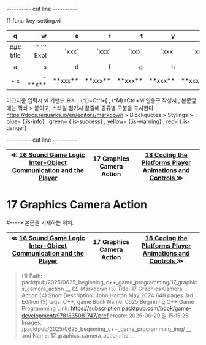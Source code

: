 
---------- cut line ----------

ff-func-key-setting.vi

| q     | w     | e     | r     | t     | y     | u     | i     | o     | p     |
:------:|------:|------:|------:|------:|------:|------:|------:|------:|------:|
|### title | \`\`\` \`\`\` Expl| \`xxx\`|\`xxx\`|\`xxx\`|\`xxx\`|\`xxx\`|\`xxx \`|\`xxx \`| 없 음 |
| a     | s     | d     | f     | g     | h     | j     | k     | l     |
|- `x`|- \*\*x\*\*| \*\*xxx\*\*| \*\*xxx\*\*| \*\*xxx\*\*| \*\*xxx\*\*| \*\*xxx\*\*| \*\*xxx\*\*| \*\*xxx\*\*|

마크다운 입력시 vi 커맨드 표시 ; (^[)=Ctrl+[ ; (^M)=Ctrl+M
인용구 작성시 ; 본문앞에는 꺽쇠 > 붙이고, 스타일 첨가시 끝줄에 종류별 구분을 표시한다.
https://docs.requarks.io/en/editors/markdown > Blockquotes > Stylings >
blue= {.is-info} ; green= {.is-success} ; yellow= {.is-warning} ; red= {.is-danger}

---------- cut line ----------

| ≪ [ 16 Sound Game Logic Inter-Object Communication and the Player ](/packtpub/2025/0625_beginning_c++_game_programming/16_sound_game_logic_inter-object_communication_and_the_player) | 17 Graphics Camera Action | [ 18 Coding the Platforms Player Animations and Controls ](/packtpub/2025/0625_beginning_c++_game_programming/18_coding_the_platforms_player_animations_and_controls) ≫ |
|:----:|:----:|:----:|

# 17 Graphics Camera Action
#----> 본문을 기재하는 위치.



| ≪ [ 16 Sound Game Logic Inter-Object Communication and the Player ](/packtpub/2025/0625_beginning_c++_game_programming/16_sound_game_logic_inter-object_communication_and_the_player) | 17 Graphics Camera Action | [ 18 Coding the Platforms Player Animations and Controls ](/packtpub/2025/0625_beginning_c++_game_programming/18_coding_the_platforms_player_animations_and_controls) ≫ |
|:----:|:----:|:----:|

> (1) Path: packtpub/2025/0625_beginning_c++_game_programming/17_graphics_camera_action __
> (2) Markdown
> (3) Title: 17 Graphics Camera Action
> (4) Short Description: John Horton May 2024 648 pages 3rd Edition
> (5) tags: C++, game
> Book Name: 0625 Beginning C++ Game Programming
> Link: https://subscription.packtpub.com/book/game-development/9781835081747/pref
> create: 2025-06-29 일 15:15:25
> Images: /packtpub/2025/0625_beginning_c++_game_programming_img/ __
> .md Name: 17_graphics_camera_action.md __

